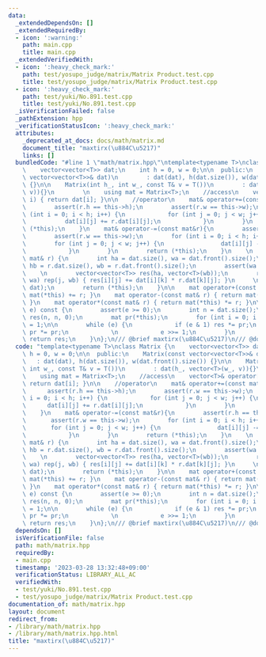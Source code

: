 ```yaml
---
data:
  _extendedDependsOn: []
  _extendedRequiredBy:
  - icon: ':warning:'
    path: main.cpp
    title: main.cpp
  _extendedVerifiedWith:
  - icon: ':heavy_check_mark:'
    path: test/yosupo_judge/matrix/Matrix Product.test.cpp
    title: test/yosupo_judge/matrix/Matrix Product.test.cpp
  - icon: ':heavy_check_mark:'
    path: test/yuki/No.891.test.cpp
    title: test/yuki/No.891.test.cpp
  _isVerificationFailed: false
  _pathExtension: hpp
  _verificationStatusIcon: ':heavy_check_mark:'
  attributes:
    _deprecated_at_docs: docs/math/matrix.md
    document_title: "maxtirx(\u884C\u5217)"
    links: []
  bundledCode: "#line 1 \"math/matrix.hpp\"\ntemplate<typename T>\nclass Matrix {\n\
    \    vector<vector<T>> dat;\n    int h = 0, w = 0;\n\n  public:\n    Matrix(const\
    \ vector<vector<T>>& dat)\n        : dat(dat), h(dat.size()), w(dat.front().size())\
    \ {}\n\n    Matrix(int h_, int w_, const T& v = T())\n        : dat(h_, vector<T>(w_,\
    \ v)){}\n        \n    using mat = Matrix<T>;\n    //access\n    vector<T>& operator[](int\
    \ i) { return dat[i]; }\n\n    //operator\n    mat& operator+=(const mat& r) {\n\
    \        assert(r.h == this->h);\n        assert(r.w == this->w);\n        for\
    \ (int i = 0; i < h; i++) {\n            for (int j = 0; j < w; j++) {\n     \
    \           dat[i][j] += r.dat[i][j];\n            }\n        }\n        return\
    \ (*this);\n    }\n    mat& operator-=(const mat&r){\n        assert(r.h == this->h);\n\
    \        assert(r.w == this->w);\n        for (int i = 0; i < h; i++) {\n    \
    \        for (int j = 0; j < w; j++) {\n                dat[i][j] -= r.dat[i][j];\n\
    \            }\n        }\n        return (*this);\n    }\n    \n    mat& operator*=(const\
    \ mat& r) {\n        int ha = dat.size(), wa = dat.front().size();\n        int\
    \ hb = r.dat.size(), wb = r.dat.front().size();\n        assert(wa == hb);\n \
    \    \n        vector<vector<T>> res(ha, vector<T>(wb));\n        rep(i, ha) rep(k,\
    \ wa) rep(j, wb) { res[i][j] += dat[i][k] * r.dat[k][j]; }\n     \n        swap(res,\
    \ dat);\n        return (*this);\n    }\n\n    mat operator+(const mat& r) { return\
    \ mat(*this) += r; }\n    mat operator-(const mat& r) { return mat(*this) -= r;\
    \ }\n    mat operator*(const mat& r) { return mat(*this) *= r; }\n\n    mat pow(__int64_t\
    \ e) const {\n        assert(e >= 0);\n        int n = dat.size();\n        mat\
    \ res(n, n, 0);\n        mat pr(*this);\n        for (int i = 0; i < n; i++) res[i][i]\
    \ = 1;\n\n        while (e) {\n            if (e & 1) res *= pr;\n           \
    \ pr *= pr;\n            \n            e >>= 1;\n        }\n        \n       \
    \ return res;\n    }\n};\n/// @brief maxtirx(\u884C\u5217)\n/// @docs docs/math/matrix.md\n"
  code: "template<typename T>\nclass Matrix {\n    vector<vector<T>> dat;\n    int\
    \ h = 0, w = 0;\n\n  public:\n    Matrix(const vector<vector<T>>& dat)\n     \
    \   : dat(dat), h(dat.size()), w(dat.front().size()) {}\n\n    Matrix(int h_,\
    \ int w_, const T& v = T())\n        : dat(h_, vector<T>(w_, v)){}\n        \n\
    \    using mat = Matrix<T>;\n    //access\n    vector<T>& operator[](int i) {\
    \ return dat[i]; }\n\n    //operator\n    mat& operator+=(const mat& r) {\n  \
    \      assert(r.h == this->h);\n        assert(r.w == this->w);\n        for (int\
    \ i = 0; i < h; i++) {\n            for (int j = 0; j < w; j++) {\n          \
    \      dat[i][j] += r.dat[i][j];\n            }\n        }\n        return (*this);\n\
    \    }\n    mat& operator-=(const mat&r){\n        assert(r.h == this->h);\n \
    \       assert(r.w == this->w);\n        for (int i = 0; i < h; i++) {\n     \
    \       for (int j = 0; j < w; j++) {\n                dat[i][j] -= r.dat[i][j];\n\
    \            }\n        }\n        return (*this);\n    }\n    \n    mat& operator*=(const\
    \ mat& r) {\n        int ha = dat.size(), wa = dat.front().size();\n        int\
    \ hb = r.dat.size(), wb = r.dat.front().size();\n        assert(wa == hb);\n \
    \    \n        vector<vector<T>> res(ha, vector<T>(wb));\n        rep(i, ha) rep(k,\
    \ wa) rep(j, wb) { res[i][j] += dat[i][k] * r.dat[k][j]; }\n     \n        swap(res,\
    \ dat);\n        return (*this);\n    }\n\n    mat operator+(const mat& r) { return\
    \ mat(*this) += r; }\n    mat operator-(const mat& r) { return mat(*this) -= r;\
    \ }\n    mat operator*(const mat& r) { return mat(*this) *= r; }\n\n    mat pow(__int64_t\
    \ e) const {\n        assert(e >= 0);\n        int n = dat.size();\n        mat\
    \ res(n, n, 0);\n        mat pr(*this);\n        for (int i = 0; i < n; i++) res[i][i]\
    \ = 1;\n\n        while (e) {\n            if (e & 1) res *= pr;\n           \
    \ pr *= pr;\n            \n            e >>= 1;\n        }\n        \n       \
    \ return res;\n    }\n};\n/// @brief maxtirx(\u884C\u5217)\n/// @docs docs/math/matrix.md"
  dependsOn: []
  isVerificationFile: false
  path: math/matrix.hpp
  requiredBy:
  - main.cpp
  timestamp: '2023-03-28 13:32:48+09:00'
  verificationStatus: LIBRARY_ALL_AC
  verifiedWith:
  - test/yuki/No.891.test.cpp
  - test/yosupo_judge/matrix/Matrix Product.test.cpp
documentation_of: math/matrix.hpp
layout: document
redirect_from:
- /library/math/matrix.hpp
- /library/math/matrix.hpp.html
title: "maxtirx(\u884C\u5217)"
---
```

